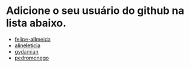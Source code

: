 # Adicione o seu usuário do github na lista abaixo.

* [felipe-allmeida](https://github.com/felipe-allmeida)
* [alineleticia](https://github.com/alineleticia)
* [gvdamian](https://github.com/gvdamian)
* [pedromonego](https://github.com/pedromonego)
